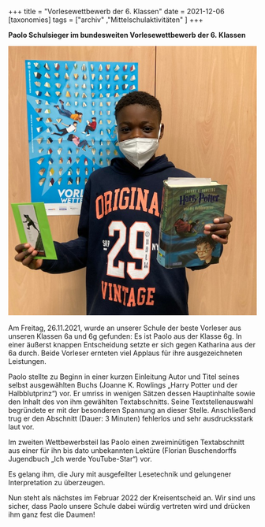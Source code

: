 +++
title = "Vorlesewettbewerb der 6. Klassen"
date = 2021-12-06
[taxonomies]
tags = ["archiv" ,"Mittelschulaktivitäten" ]
+++

**Paolo Schulsieger im bundesweiten Vorlesewettbewerb der 6. Klassen**

![](images/Vorlesewettbewerb2021.jpg)

Am Freitag, 26.11.2021, wurde an unserer Schule der beste Vorleser aus unseren Klassen 6a und 6g gefunden: Es ist Paolo aus der Klasse 6g. In einer äußerst knappen Entscheidung setzte er sich gegen Katharina aus der 6a durch. Beide Vorleser ernteten viel Applaus für ihre ausgezeichneten Leistungen.

Paolo stellte zu Beginn in einer kurzen Einleitung Autor und Titel seines selbst ausgewählten Buchs (Joanne K. Rowlings „Harry Potter und der Halbblutprinz“) vor. Er umriss in wenigen Sätzen dessen Hauptinhalte sowie den Inhalt des von ihm gewählten Textabschnitts. Seine Textstellenauswahl begründete er mit der besonderen Spannung an dieser Stelle. Anschließend trug er den Abschnitt (Dauer: 3 Minuten) fehlerlos und sehr ausdrucksstark laut vor.

Im zweiten Wettbewerbsteil las Paolo einen zweiminütigen Textabschnitt aus einer für ihn bis dato unbekannten Lektüre (Florian Buschendorffs Jugendbuch „Ich werde YouTube-Star“) vor.

Es gelang ihm, die Jury mit ausgefeilter Lesetechnik und gelungener Interpretation zu überzeugen.

Nun steht als nächstes im Februar 2022 der Kreisentscheid an. Wir sind uns sicher, dass Paolo unsere Schule dabei würdig vertreten wird und drücken ihm ganz fest die Daumen!
